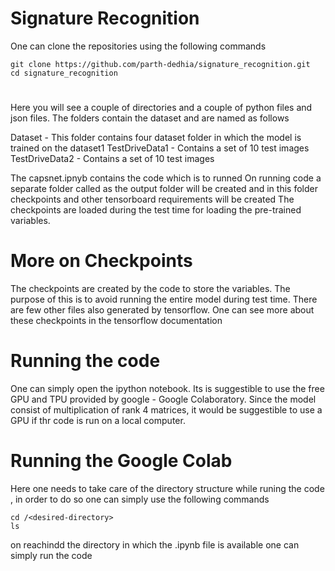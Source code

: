 # Signature Recognition
One can clone the repositories using the following commands
```
git clone https://github.com/parth-dedhia/signature_recognition.git
cd signature_recognition
```
#

Here you will see a couple of directories and a couple of python files and json files.
The folders contain the dataset and are named as follows

Dataset - This folder contains four dataset folder in which the model is trained on the dataset1
TestDriveData1 - Contains a set of 10 test images
TestDriveData2 - Contains a set of 10 test images

The capsnet.ipnyb contains the code which is to runned
On running code a separate folder called as the output folder will be created and in this folder checkpoints and other tensorboard requirements will be created
The checkpoints are loaded during the test time for loading the pre-trained variables.
# More on Checkpoints
The checkpoints are created by the code to store the variables. The purpose of this is to avoid running the entire model during test time.
There are few other files also generated by tensorflow.
One can see more about these checkpoints in the tensorflow documentation

# Running the code
One can simply open the ipython notebook.
Its is suggestible to use the free GPU and TPU provided by google - Google Colaboratory.
Since the model consist of multiplication of rank 4 matrices, it would be suggestible to use a GPU if thr code is run on a local computer.
# Running the Google Colab
Here one needs to take care of the directory structure while runing the code , in order to do so one can simply use the following commands
```
cd /<desired-directory>
ls
```
on reachindd the directory in which the .ipynb file is available
one can simply run the code
